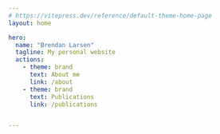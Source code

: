 ```yaml
---
# https://vitepress.dev/reference/default-theme-home-page
layout: home

hero:
  name: "Brendan Larsen"
  tagline: My personal website
  actions:
    - theme: brand
      text: About me
      link: /about
    - theme: brand
      text: Publications
      link: /publications


---
```




<template>
  <div id="app">
    <bar-chart :data="[5, 10, 15, 20, 25]"></bar-chart>
  </div>
</template>

<script>
import BarChart from './components/BarChart.vue';

export default {
  name: 'App',
  components: {
    BarChart
  }
}
</script>

